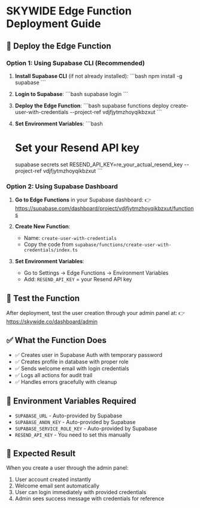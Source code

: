 # SKYWIDE Edge Function Deployment Guide

## 🚀 Deploy the Edge Function

### Option 1: Using Supabase CLI (Recommended)

1. **Install Supabase CLI** (if not already installed):
   \`\`\`bash
   npm install -g supabase
   \`\`\`

2. **Login to Supabase**:
   \`\`\`bash
   supabase login
   \`\`\`

3. **Deploy the Edge Function**:
   \`\`\`bash
   supabase functions deploy create-user-with-credentials --project-ref vdjfjytmzhoyqikbzxut
   \`\`\`

4. **Set Environment Variables**:
   \`\`\`bash
   # Set your Resend API key
   supabase secrets set RESEND_API_KEY=re_your_actual_resend_key --project-ref vdjfjytmzhoyqikbzxut
   \`\`\`

### Option 2: Using Supabase Dashboard

1. **Go to Edge Functions** in your Supabase dashboard:
   👉 https://supabase.com/dashboard/project/vdjfjytmzhoyqikbzxut/functions

2. **Create New Function**:
   - Name: `create-user-with-credentials`
   - Copy the code from `supabase/functions/create-user-with-credentials/index.ts`

3. **Set Environment Variables**:
   - Go to Settings → Edge Functions → Environment Variables
   - Add: `RESEND_API_KEY` = your Resend API key

## 🧪 Test the Function

After deployment, test the user creation through your admin panel at:
👉 https://skywide.co/dashboard/admin

## ✅ What the Function Does

- ✅ Creates user in Supabase Auth with temporary password
- ✅ Creates profile in database with proper role
- ✅ Sends welcome email with login credentials
- ✅ Logs all actions for audit trail
- ✅ Handles errors gracefully with cleanup

## 🔧 Environment Variables Required

- `SUPABASE_URL` - Auto-provided by Supabase
- `SUPABASE_ANON_KEY` - Auto-provided by Supabase  
- `SUPABASE_SERVICE_ROLE_KEY` - Auto-provided by Supabase
- `RESEND_API_KEY` - You need to set this manually

## 🎯 Expected Result

When you create a user through the admin panel:
1. User account created instantly
2. Welcome email sent automatically
3. User can login immediately with provided credentials
4. Admin sees success message with credentials for reference
